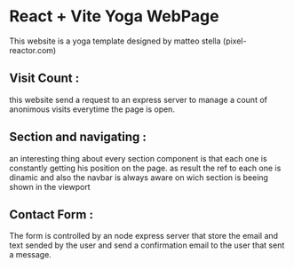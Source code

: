 # React + Vite Yoga WebPage

This website is a yoga template designed by matteo stella (pixel-reactor.com)

## Visit Count : 
this website send a request to an express server to manage a count of anonimous visits everytime the page is open.


## Section and navigating :

an interesting thing about every section component is that each one is constantly getting his position on the page.
as result the ref to each one is dinamic and also the navbar is always aware on wich section is beeing shown in the viewport

## Contact Form : 

The form is controlled by an node express server that store the email and text sended by the user and send a confirmation email to the user that sent a message.
